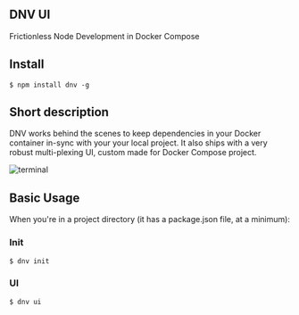 ## DNV UI

Frictionless Node Development in Docker Compose

## Install

```console
$ npm install dnv -g
```

## Short description

DNV works behind the scenes to keep dependencies in your Docker container in-sync with your your local project.
It also ships with a very robust multi-plexing UI, custom made for Docker Compose project.

![terminal](https://user-images.githubusercontent.com/13556/126150865-196c4a88-ba0e-46d5-a7aa-cf73d5fbb625.png)

## Basic Usage

When you're in a project directory (it has a package.json file, at a minimum):

### Init

```console
$ dnv init
```


### UI

```console
$ dnv ui
```
